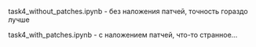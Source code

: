 task4_without_patches.ipynb - без наложения патчей, точность гораздо лучше

task4_with_patches.ipynb - с наложением патчей, что-то странное...
